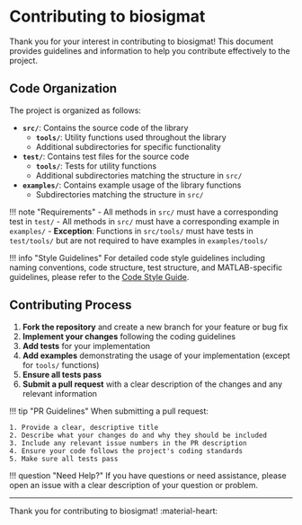 # Contributing to biosigmat

Thank you for your interest in contributing to biosigmat! This document provides guidelines and information to help you contribute effectively to the project.

## Code Organization

The project is organized as follows:

- **`src/`**: Contains the source code of the library
    - **`tools/`**: Utility functions used throughout the library
    - Additional subdirectories for specific functionality
- **`test/`**: Contains test files for the source code
    - **`tools/`**: Tests for utility functions
    - Additional subdirectories matching the structure in `src/`
- **`examples/`**: Contains example usage of the library functions
    - Subdirectories matching the structure in `src/`

!!! note "Requirements"
    - All methods in `src/` must have a corresponding test in `test/`
    - All methods in `src/` must have a corresponding example in `examples/`
    - **Exception**: Functions in `src/tools/` must have tests in `test/tools/` but are not required to have examples in `examples/tools/`

!!! info "Style Guidelines"
    For detailed code style guidelines including naming conventions, code structure, test structure, and MATLAB-specific guidelines, please refer to the [Code Style Guide](code-style-guide.md).

## Contributing Process

1. **Fork the repository** and create a new branch for your feature or bug fix
2. **Implement your changes** following the coding guidelines
3. **Add tests** for your implementation
4. **Add examples** demonstrating the usage of your implementation (except for `tools/` functions)
5. **Ensure all tests pass**
6. **Submit a pull request** with a clear description of the changes and any relevant information

!!! tip "PR Guidelines"
    When submitting a pull request:

    1. Provide a clear, descriptive title
    2. Describe what your changes do and why they should be included
    3. Include any relevant issue numbers in the PR description
    4. Ensure your code follows the project's coding standards
    5. Make sure all tests pass

!!! question "Need Help?"
    If you have questions or need assistance, please open an issue with a clear description of your question or problem.

---

Thank you for contributing to biosigmat! :material-heart: